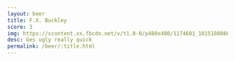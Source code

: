 ```yaml
---
layout: beer
title: F.X. Buckley
score: 3
img: https://scontent.xx.fbcdn.net/v/t1.0-0/p480x480/1174601_10151888668333745_2024277149_n.jpg?oh=d9094a24755c71424caf1dc50e3fb1d1&oe=58809A4D
desc: Ges ugly really quick
permalink: /beer/:title.html
---
```


